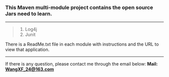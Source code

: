 ### This Maven multi-module project contains the open source Jars need to learn.
----
>1. Log4j
>2. Junit

There is a ReadMe.txt file in each module with instructions 
and the URL to view that application.

*****
If there is any question, please contact me through the email below:
**Mail: <WangXF_24@163.com>**
